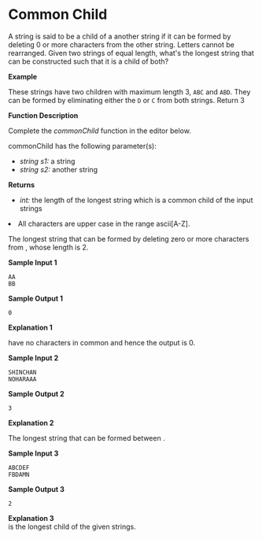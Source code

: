 # Common Child

<p>A string is said to be a child of a another string if it can be formed by deleting 0 or more characters from the other string.  Letters cannot be rearranged.  Given two strings of equal length, what's the longest string  that can be constructed such that it is a child of both?  </p>

<p><strong>Example</strong>   </p>

<p>These strings have two children with maximum length 3, <code>ABC</code> and <code>ABD</code>.  They can be formed by eliminating either the <code>D</code> or <code>C</code> from both strings.  Return 3</p>

<p><strong>Function Description</strong></p>

<p>Complete the <em>commonChild</em> function in the editor below.  </p>

<p>commonChild has the following parameter(s):</p>

<ul>
<li><em>string s1:</em>  a string</li>
<li><em>string s2:</em>  another string   </li>
</ul>

<p><strong>Returns</strong>   </p>

<ul>
<li><em>int:</em> the length of the longest string which is a common child of the input strings </li>
</ul></div></div></div>
<li>All characters are upper case in the range ascii[A-Z].</li>
</ul></div></div></div><p>The longest string that can be formed by deleting zero or more characters from , whose length is 2.</p>

<p><strong>Sample Input 1</strong></p>

<pre><code>AA
BB
</code></pre>

<p><strong>Sample Output 1</strong></p>

<pre><code>0
</code></pre>

<p><strong>Explanation 1</strong></p>

<p> have no characters in common and hence the output is 0.</p>

<p><strong>Sample Input 2</strong></p>

<pre><code>SHINCHAN
NOHARAAA
</code></pre>

<p><strong>Sample Output 2</strong></p>

<pre><code>3
</code></pre>

<p><strong>Explanation 2</strong></p>

<p>The longest string that can be formed between .</p>

<p><strong>Sample Input 3</strong></p>

<pre><code>ABCDEF
FBDAMN
</code></pre>

<p><strong>Sample Output 3</strong></p>

<pre><code>2
</code></pre>

<p><strong>Explanation 3</strong> <br>
 is the longest child of the given strings.</p></div></div></div></div></div></div>